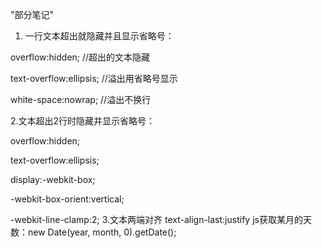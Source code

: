 "部分笔记" 
1. 一行文本超出就隐藏并且显示省略号：

  overflow:hidden; //超出的文本隐藏

  text-overflow:ellipsis; //溢出用省略号显示

  white-space:nowrap; //溢出不换行
  
2.文本超出2行时隐藏并显示省略号：

  overflow:hidden; 

  text-overflow:ellipsis;

  display:-webkit-box; 

  -webkit-box-orient:vertical;

  -webkit-line-clamp:2; 
3.文本两端对齐
  text-align-last:justify
js获取某月的天数：new Date(year, month, 0).getDate();
